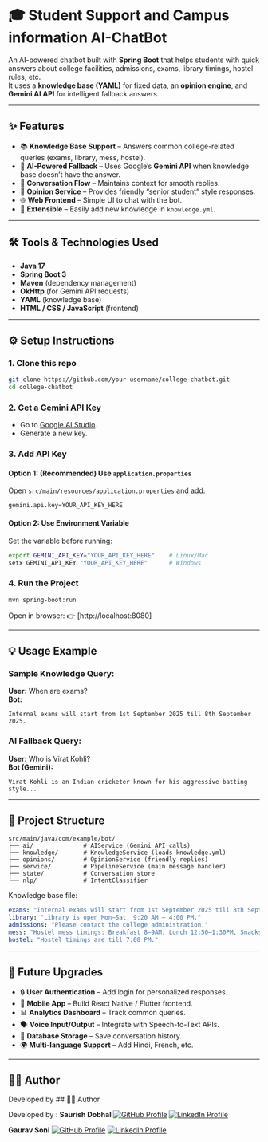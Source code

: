 # 🎓 Student Support and Campus information AI-ChatBot

An AI-powered chatbot built with **Spring Boot** that helps students with quick answers about college facilities, admissions, exams, library timings, hostel rules, etc.  
It uses a **knowledge base (YAML)** for fixed data, an **opinion engine**, and **Gemini AI API** for intelligent fallback answers.  

---

## ✨ Features

- 📚 **Knowledge Base Support** – Answers common college-related queries (exams, library, mess, hostel).  
- 🤖 **AI-Powered Fallback** – Uses Google’s **Gemini API** when knowledge base doesn’t have the answer.  
- 💬 **Conversation Flow** – Maintains context for smooth replies.  
- 🧠 **Opinion Service** – Provides friendly “senior student” style responses.  
- 🌐 **Web Frontend** – Simple UI to chat with the bot.  
- 🔧 **Extensible** – Easily add new knowledge in `knowledge.yml`.  

---

## 🛠 Tools & Technologies Used

- **Java 17**  
- **Spring Boot 3**  
- **Maven** (dependency management)  
- **OkHttp** (for Gemini API requests)  
- **YAML** (knowledge base)  
- **HTML / CSS / JavaScript** (frontend)  

---

## ⚙️ Setup Instructions

### 1. Clone this repo
```bash
git clone https://github.com/your-username/college-chatbot.git
cd college-chatbot
```

### 2. Get a Gemini API Key
- Go to [Google AI Studio](https://makersuite.google.com/app/apikey).  
- Generate a new key.  

### 3. Add API Key
#### Option 1: (Recommended) Use `application.properties`
Open `src/main/resources/application.properties` and add:
```properties
gemini.api.key=YOUR_API_KEY_HERE
```

#### Option 2: Use Environment Variable
Set the variable before running:
```bash
export GEMINI_API_KEY="YOUR_API_KEY_HERE"    # Linux/Mac
setx GEMINI_API_KEY "YOUR_API_KEY_HERE"      # Windows
```

### 4. Run the Project
```bash
mvn spring-boot:run
```

Open in browser: 👉 [http://localhost:8080]

---

## 💡 Usage Example

### Sample Knowledge Query:
**User:** When are exams?  
**Bot:**  
```
Internal exams will start from 1st September 2025 till 8th September 2025.
```

### AI Fallback Query:
**User:** Who is Virat Kohli?  
**Bot (Gemini):**  
```
Virat Kohli is an Indian cricketer known for his aggressive batting style...
```

---

## 📂 Project Structure

```
src/main/java/com/example/bot/
├── ai/              # AIService (Gemini API calls)
├── knowledge/       # KnowledgeService (loads knowledge.yml)
├── opinions/        # OpinionService (friendly replies)
├── service/         # PipelineService (main message handler)
├── state/           # Conversation store
└── nlp/             # IntentClassifier
```

Knowledge base file:  
```yaml
exams: "Internal exams will start from 1st September 2025 till 8th September 2025."
library: "Library is open Mon–Sat, 9:20 AM – 4:00 PM."
admissions: "Please contact the college administration."
mess: "Hostel mess timings: Breakfast 8–9AM, Lunch 12:50–1:30PM, Snacks 4–5PM, Dinner 7–9PM."
hostel: "Hostel timings are till 7:00 PM."
```

---

## 🚀 Future Upgrades

- 🔒 **User Authentication** – Add login for personalized responses.  
- 📱 **Mobile App** – Build React Native / Flutter frontend.  
- 📊 **Analytics Dashboard** – Track common queries.  
- 🗣 **Voice Input/Output** – Integrate with Speech-to-Text APIs.  
- 📌 **Database Storage** – Save conversation history.  
- 🌍 **Multi-language Support** – Add Hindi, French, etc.  

---

## 👨‍💻 Author
Developed by ## 🧑‍💻 Author

Developed by :
**Saurish Dobhal**
[![GitHub Profile](https://github.githubassets.com/images/modules/logos_page/GitHub-Mark.png)](https://github.com/dobhalsaurish)
[![LinkedIn Profile](https://cdn-icons-png.flaticon.com/512/174/174857.png)](https://www.linkedin.com/in/dobhalsaurish/)

**Gaurav Soni**
[![GitHub Profile](https://github.githubassets.com/images/modules/logos_page/GitHub-Mark.png)](https://github.com/gauravsoni02)
[![LinkedIn Profile](https://cdn-icons-png.flaticon.com/512/174/174857.png)](https://www.linkedin.com/in/gauravsoni02/)
